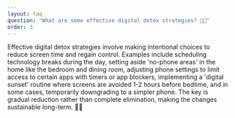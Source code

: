 ```yaml
---
layout: faq
question: "What are some effective digital detox strategies? 🌿📵"
order: 3
---
```


Effective digital detox strategies involve making intentional choices to reduce screen time and regain control. Examples include scheduling technology breaks during the day, setting aside 'no-phone areas' in the home like the bedroom and dining room, adjusting phone settings to limit access to certain apps with timers or app blockers, implementing a 'digital sunset' routine where screens are avoided 1-2 hours before bedtime, and in some cases, temporarily downgrading to a simpler phone. The key is gradual reduction rather than complete elimination, making the changes sustainable long-term. 🎯💪